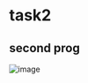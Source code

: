 # task2
## second prog
![image](https://user-images.githubusercontent.com/107999327/222955267-6f2ad4f3-c033-4bcc-8118-d395eb3be389.png)
